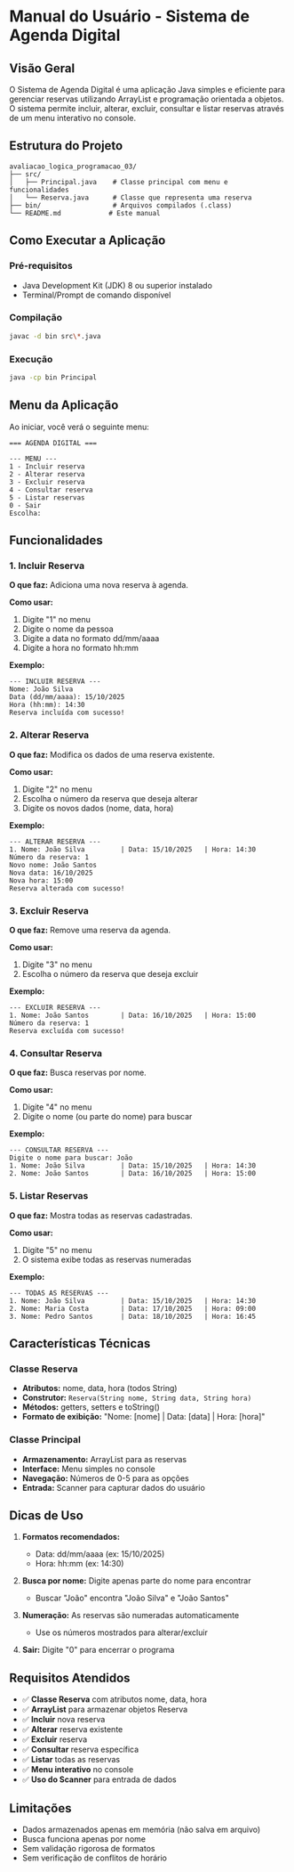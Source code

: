 # Manual do Usuário - Sistema de Agenda Digital

## Visão Geral
O Sistema de Agenda Digital é uma aplicação Java simples e eficiente para gerenciar reservas utilizando ArrayList e programação orientada a objetos. O sistema permite incluir, alterar, excluir, consultar e listar reservas através de um menu interativo no console.

## Estrutura do Projeto
```
avaliacao_logica_programacao_03/
├── src/
│   ├── Principal.java    # Classe principal com menu e funcionalidades
│   └── Reserva.java      # Classe que representa uma reserva
├── bin/                  # Arquivos compilados (.class)
└── README.md            # Este manual
```

## Como Executar a Aplicação

### Pré-requisitos
- Java Development Kit (JDK) 8 ou superior instalado
- Terminal/Prompt de comando disponível

### Compilação
```bash
javac -d bin src\*.java
```

### Execução
```bash
java -cp bin Principal
```

## Menu da Aplicação

Ao iniciar, você verá o seguinte menu:

```
=== AGENDA DIGITAL ===

--- MENU ---
1 - Incluir reserva
2 - Alterar reserva
3 - Excluir reserva
4 - Consultar reserva
5 - Listar reservas
0 - Sair
Escolha: 
```

## Funcionalidades

### 1. Incluir Reserva
**O que faz:** Adiciona uma nova reserva à agenda.

**Como usar:**
1. Digite "1" no menu
2. Digite o nome da pessoa
3. Digite a data no formato dd/mm/aaaa
4. Digite a hora no formato hh:mm

**Exemplo:**
```
--- INCLUIR RESERVA ---
Nome: João Silva
Data (dd/mm/aaaa): 15/10/2025
Hora (hh:mm): 14:30
Reserva incluída com sucesso!
```

### 2. Alterar Reserva
**O que faz:** Modifica os dados de uma reserva existente.

**Como usar:**
1. Digite "2" no menu
2. Escolha o número da reserva que deseja alterar
3. Digite os novos dados (nome, data, hora)

**Exemplo:**
```
--- ALTERAR RESERVA ---
1. Nome: João Silva         | Data: 15/10/2025   | Hora: 14:30
Número da reserva: 1
Novo nome: João Santos
Nova data: 16/10/2025
Nova hora: 15:00
Reserva alterada com sucesso!
```

### 3. Excluir Reserva
**O que faz:** Remove uma reserva da agenda.

**Como usar:**
1. Digite "3" no menu
2. Escolha o número da reserva que deseja excluir

**Exemplo:**
```
--- EXCLUIR RESERVA ---
1. Nome: João Santos        | Data: 16/10/2025   | Hora: 15:00
Número da reserva: 1
Reserva excluída com sucesso!
```

### 4. Consultar Reserva
**O que faz:** Busca reservas por nome.

**Como usar:**
1. Digite "4" no menu
2. Digite o nome (ou parte do nome) para buscar

**Exemplo:**
```
--- CONSULTAR RESERVA ---
Digite o nome para buscar: João
1. Nome: João Silva         | Data: 15/10/2025   | Hora: 14:30
2. Nome: João Santos        | Data: 16/10/2025   | Hora: 15:00
```

### 5. Listar Reservas
**O que faz:** Mostra todas as reservas cadastradas.

**Como usar:**
1. Digite "5" no menu
2. O sistema exibe todas as reservas numeradas

**Exemplo:**
```
--- TODAS AS RESERVAS ---
1. Nome: João Silva         | Data: 15/10/2025   | Hora: 14:30
2. Nome: Maria Costa        | Data: 17/10/2025   | Hora: 09:00
3. Nome: Pedro Santos       | Data: 18/10/2025   | Hora: 16:45
```

## Características Técnicas

### Classe Reserva
- **Atributos:** nome, data, hora (todos String)
- **Construtor:** `Reserva(String nome, String data, String hora)`
- **Métodos:** getters, setters e toString()
- **Formato de exibição:** "Nome: [nome] | Data: [data] | Hora: [hora]"

### Classe Principal
- **Armazenamento:** ArrayList<Reserva> para as reservas
- **Interface:** Menu simples no console
- **Navegação:** Números de 0-5 para as opções
- **Entrada:** Scanner para capturar dados do usuário

## Dicas de Uso

1. **Formatos recomendados:**
   - Data: dd/mm/aaaa (ex: 15/10/2025)
   - Hora: hh:mm (ex: 14:30)

2. **Busca por nome:** Digite apenas parte do nome para encontrar
   - Buscar "João" encontra "João Silva" e "João Santos"

3. **Numeração:** As reservas são numeradas automaticamente
   - Use os números mostrados para alterar/excluir

4. **Sair:** Digite "0" para encerrar o programa


## Requisitos Atendidos

- ✅ **Classe Reserva** com atributos nome, data, hora
- ✅ **ArrayList** para armazenar objetos Reserva  
- ✅ **Incluir** nova reserva
- ✅ **Alterar** reserva existente
- ✅ **Excluir** reserva
- ✅ **Consultar** reserva específica
- ✅ **Listar** todas as reservas
- ✅ **Menu interativo** no console
- ✅ **Uso do Scanner** para entrada de dados

## Limitações

- Dados armazenados apenas em memória (não salva em arquivo)
- Busca funciona apenas por nome
- Sem validação rigorosa de formatos
- Sem verificação de conflitos de horário

